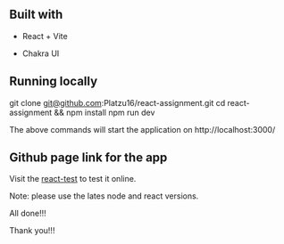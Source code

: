 ## Built with

- React + Vite

- Chakra UI 


## Running locally

git clone git@github.com:Platzu16/react-assignment.git
cd react-assignment && npm install
npm run dev

The above commands will start the application on http://localhost:3000/


## Github page link for the app 

Visit the [react-test](https://platzu16.github.io/react-assignment/) to test it online.

Note: please use the lates node and react versions.

All done!!!

Thank you!!!













